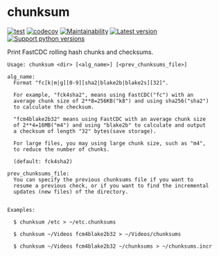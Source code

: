 # chunksum

[![test](https://github.com/xyb/chunksum/actions/workflows/test.yml/badge.svg)](https://github.com/xyb/chunksum/actions/workflows/test.yml)
[![codecov](https://codecov.io/gh/xyb/chunksum/branch/main/graph/badge.svg?token=LR3ET0TBK2)](https://codecov.io/gh/xyb/chunksum)
[![Maintainability](https://api.codeclimate.com/v1/badges/9bd0a3b4fcefb196b2f8/maintainability)](https://codeclimate.com/github/xyb/chunksum/maintainability)
[![Latest version](https://img.shields.io/pypi/v/chunksum.svg)](https://pypi.org/project/chunksum/)
[![Support python versions](https://img.shields.io/pypi/pyversions/chunksum)](https://pypi.org/project/chunksum/)

Print FastCDC rolling hash chunks and checksums.

```
Usage: chunksum <dir> [<alg_name>] [<prev_chunksums_file>]

alg_name:
  Format "fc[k|m|g][0-9][sha2|blake2b|blake2s][32]".

  For example, "fck4sha2", means using FastCDC("fc") with an
  average chunk size of 2**8=256KB("k8") and using sha256("sha2")
  to calculate the checksum.

  "fcm4blake2b32" means using FastCDC with an average chunk size
  of 2**4=16MB("m4") and using "blake2b" to calculate and output
  a checksum of length "32" bytes(save storage).

  For large files, you may using large chunk size, such as "m4",
  to reduce the number of chunks.

  (default: fck4sha2)

prev_chunksums_file:
  You can specify the previous chunksums file if you want to
  resume a previous check, or if you want to find the incremental
  updates (new files) of the directory.


Examples:

  $ chunksum /etc > ~/etc.chunksums

  $ chunksum ~/Videos fcm4blake2b32 > ~/Videos/chunksums

  $ chunksum ~/Videos fcm4blake2b32 ~/chunksums > ~/chunksums.incr
```
